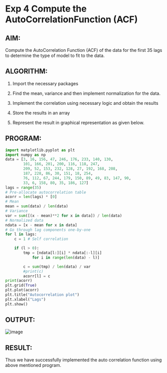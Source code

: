 # Exp 4 Compute the AutoCorrelationFunction (ACF)

## AIM:
Compute the AutoCorrelation Function (ACF) of the data for the first 35 lags to determine the type of model to fit to the data.

## ALGORITHM:

1. Import the necessary packages

2. Find the mean, variance and then implement normalization for the data.

3. Implement the correlation using necessary logic and obtain the results

4. Store the results in an array

5. Represent the result in graphical representation as given below.
 
## PROGRAM:
```python
import matplotlib.pyplot as plt
import numpy as np
data = [3, 16, 156, 47, 246, 176, 233, 140, 130,
        101, 166, 201, 200, 116, 118, 247,
        209, 52, 153, 232, 128, 27, 192, 168, 208,
        187, 228, 86, 30, 151, 18, 254,
        76, 112, 67, 244, 179, 150, 89, 49, 83, 147, 90,
        33, 6, 158, 80, 35, 186, 127]
lags = range(35)
# Pre-allocate autocorrelation table
acorr = len(lags) * [0]
# Mean
mean = sum(data) / len(data)
# Variance
var = sum([(x - mean)**2 for x in data]) / len(data)
# Normalized data
ndata = [x - mean for x in data]
# Go through lag components one-by-one
for l in lags:
    c = 1 # Self correlation

    if (l > 0):
        tmp = [ndata[l:][i] * ndata[:-l][i]
            for i in range(len(data) - l)]

        c = sum(tmp) / len(data) / var
        #print(c)
        acorr[l] = c
print(acorr)
plt.grid(True)
plt.plot(acorr)
plt.title("Autocorrelation plot")
plt.xlabel("Lags")
plt.show()
```
## OUTPUT:
![image](https://github.com/gpavithra673/Exp-4-Compute-the-AutoCorrelation-Function-ACF-/assets/93427264/0f66c181-7c72-4140-acd7-a8cbc95109d8)

## RESULT: 
Thus we have successfully implemented the auto correlation function using above mentioned program.
